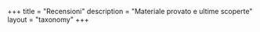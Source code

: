 +++
title = "Recensioni"
description = "Materiale provato e ultime scoperte"
layout = "taxonomy"
+++
